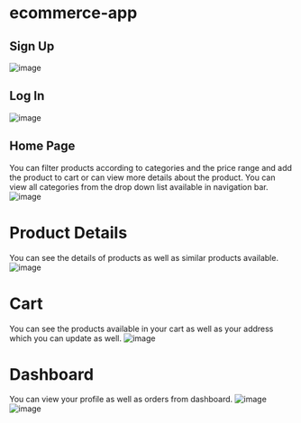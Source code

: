 ﻿# ecommerce-app

## Sign Up 
![image](https://github.com/ankitakanoji10/ecommerce/assets/95422118/ea39a881-d463-433e-84f2-bcd8aaded8a2)
## Log In
![image](https://github.com/ankitakanoji10/ecommerce/assets/95422118/8ee9e13c-257a-4cfb-8024-eda1b6b130b8)
## Home Page
You can filter products according to categories and the price range and add the product to cart or can view more details about the product.
You can view all categories from the drop down list available in navigation bar.
![image](https://github.com/ankitakanoji10/ecommerce/assets/95422118/7baa0119-33e3-48b7-9ff2-0cef8f0678a6)

# Product Details
You can see the details of products as well as similar products available.
![image](https://github.com/ankitakanoji10/ecommerce/assets/95422118/00fcc584-af57-4787-9b74-d742955046e2)

# Cart
You can see the products available in your cart as well as your address which you can update as well.
![image](https://github.com/ankitakanoji10/ecommerce/assets/95422118/4fb1629e-0581-4869-b630-7d128c074447)

# Dashboard
You can view your profile as well as orders from dashboard.
![image](https://github.com/ankitakanoji10/ecommerce/assets/95422118/42c90d3d-e4b7-4ac8-b1f9-5f3f47eb7ca3)
![image](https://github.com/ankitakanoji10/ecommerce/assets/95422118/ccf1e8aa-0f5d-4f69-80b8-f1fd84caa335)




